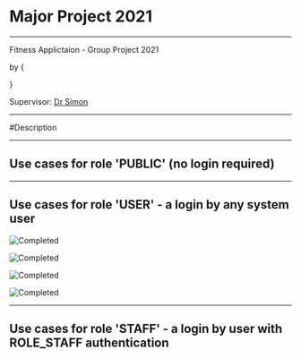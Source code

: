 # Major Project 2021

-----------------------
Fitness Applictaion - Group Project 2021 

by 
 {

 }


Supervisor: [Dr Simon](https://github.com/)

-----------------------

#Description 



-----------------------
Use cases for role 'PUBLIC' (no login required)
-----------------------



-------
Use cases for role 'USER' - a login by any system user
-------


![Completed](https://img.shields.io/badge/done-Success-green)


      
![Completed](https://img.shields.io/badge/done-partial-orange)


![Completed](https://img.shields.io/badge/done-Success-green)



![Completed](https://img.shields.io/badge/done-Success-green)

 

-------
Use cases for role 'STAFF' - a login by user with ROLE_STAFF authentication
-------
